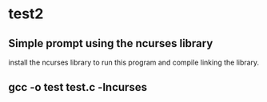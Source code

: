 # test2
## Simple prompt using the ncurses library

install the ncurses library to run this program
and compile linking the library.
## gcc -o test test.c -lncurses
